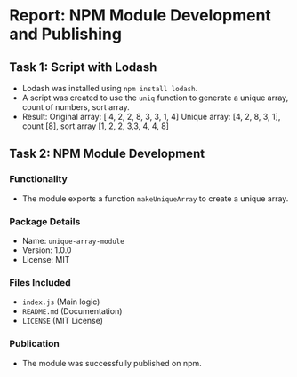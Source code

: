 # Report: NPM Module Development and Publishing

## Task 1: Script with Lodash

- Lodash was installed using `npm install lodash`.
- A script was created to use the `uniq` function to generate a unique array, count of numbers, sort array.
- Result:
  Original array: [ 4, 2, 2, 8, 3, 3, 1, 4] Unique array: [4, 2, 8, 3, 1], count [8], sort array [1, 2, 2, 3,3, 4, 4, 8]

## Task 2: NPM Module Development

### Functionality

- The module exports a function `makeUniqueArray` to create a unique array.

### Package Details

- Name: `unique-array-module`
- Version: 1.0.0
- License: MIT

### Files Included

- `index.js` (Main logic)
- `README.md` (Documentation)
- `LICENSE` (MIT License)

### Publication

- The module was successfully published on npm.
